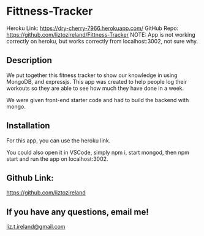 # Fittness-Tracker

Heroku Link: https://dry-cherry-7966.herokuapp.com/ 
GitHub Repo: https://github.com/liztozireland/Fittness-Tracker 
NOTE: App is not working correctly on heroku, but works correctly from localhost:3002, not sure why.

## Description 

We put together this fitness tracker to show our knowledge in using MongoDB, and expressjs. This app was created to help people log their workouts so they are able to see how much they have done in a week. 

We were given front-end starter code and had to build the backend with mongo.

## Installation
For this app, you can use the heroku link.

You could also open it in VSCode, simply npm i, start mongod, then npm start and run the app on localhost:3002.

## Github Link:
https://github.com/liztozireland
## If you have any questions, email me!
liz.t.ireland@gmail.com
